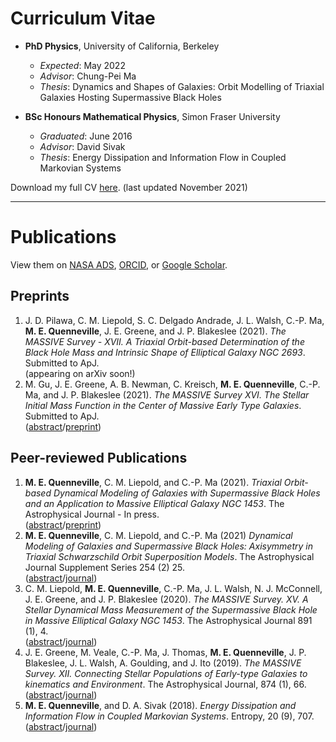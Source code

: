 # Curriculum Vitae

- **PhD Physics**, University of California, Berkeley
  - *Expected*: May 2022
  - *Advisor*: Chung-Pei Ma  
  - *Thesis*: Dynamics and Shapes of Galaxies: Orbit Modelling of Triaxial Galaxies Hosting Supermassive Black Holes

- **BSc Honours Mathematical Physics**, Simon Fraser University
  - *Graduated*: June 2016
  - *Advisor*: David Sivak  
  - *Thesis*: Energy Dissipation and Information Flow in Coupled Markovian Systems

Download my full CV [here](assets/CV.pdf). (last updated November 2021)

***

# Publications

View them on [NASA ADS](https://ui.adsabs.harvard.edu/public-libraries/G3ch5VmKRPa05UiaCJPE_g), [ORCID](https://orcid.org/0000-0002-6148-5481), or [Google Scholar](https://scholar.google.com/citations?user=w9F3FjMAAAAJ&hl=en).

## Preprints
1. J. D. Pilawa, C. M. Liepold, S. C. Delgado Andrade, J. L. Walsh, C.-P. Ma, **M. E. Quenneville**, J. E. Greene, and J. P. Blakeslee (2021). *The MASSIVE Survey - XVII. A Triaxial Orbit-based Determination of the Black Hole Mass and Intrinsic Shape of Elliptical Galaxy NGC 2693*. Submitted to ApJ.  
(appearing on arXiv soon!)
2. M. Gu, J. E. Greene, A. B. Newman, C. Kreisch, **M. E. Quenneville**, C.-P. Ma, and J. P. Blakeslee (2021). *The MASSIVE Survey XVI. The Stellar Initial Mass Function in the Center of Massive Early Type Galaxies*. Submitted to ApJ.  
([abstract](https://ui.adsabs.harvard.edu/abs/2021arXiv211011985G/abstract)/[preprint](https://arxiv.org/pdf/2110.11985.pdf))

## Peer-reviewed Publications
1. **M. E. Quenneville**, C. M. Liepold, and C.-P. Ma (2021). *Triaxial Orbit-based Dynamical Modeling of Galaxies with Supermassive Black Holes and an Application to Massive Elliptical Galaxy NGC 1453*. The Astrophysical Journal - In press.  
([abstract](https://ui.adsabs.harvard.edu/abs/2021arXiv211106904Q/abstract)/[preprint](https://arxiv.org/pdf/2111.06904.pdf))
2. **M. E. Quenneville**, C. M. Liepold, and C.-P. Ma (2021) *Dynamical Modeling of Galaxies and Supermassive Black Holes: Axisymmetry in Triaxial Schwarzschild Orbit Superposition Models*. The Astrophysical Journal Supplement Series 254 (2) 25.  
([abstract](https://ui.adsabs.harvard.edu/abs/2021ApJS..254...25Q/abstract)/[journal](https://iopscience.iop.org/article/10.3847/1538-4365/abe6a0))
3. C. M. Liepold, **M. E. Quenneville**, C.-P. Ma, J. L. Walsh, N. J. McConnell, J. E. Greene, and J. P. Blakeslee (2020). *The MASSIVE Survey. XV. A Stellar Dynamical Mass Measurement of the Supermassive Black Hole in Massive Elliptical Galaxy NGC 1453*. The Astrophysical Journal 891 (1), 4.  
([abstract](https://ui.adsabs.harvard.edu/abs/2020ApJ...891....4L/abstract)/[journal](https://iopscience.iop.org/article/10.3847/1538-4357/ab6f71))
4. J. E. Greene, M. Veale, C.-P. Ma, J. Thomas, **M. E. Quenneville**, J. P. Blakeslee, J. L. Walsh, A. Goulding, and J. Ito (2019). *The MASSIVE Survey. XII. Connecting Stellar Populations of Early-type Galaxies to kinematics and Environment*. The Astrophysical Journal, 874 (1), 66.  
([abstract](https://ui.adsabs.harvard.edu/abs/2019ApJ...874...66G/abstract)/[journal](https://iopscience.iop.org/article/10.3847/1538-4357/ab01e3))
5. **M. E. Quenneville**, and D. A. Sivak (2018). *Energy Dissipation and Information Flow in Coupled Markovian Systems*. Entropy, 20 (9), 707.  
([abstract](https://ui.adsabs.harvard.edu/abs/2018Entrp..20..707Q/abstract)/[journal](https://www.mdpi.com/1099-4300/20/9/707/htm))